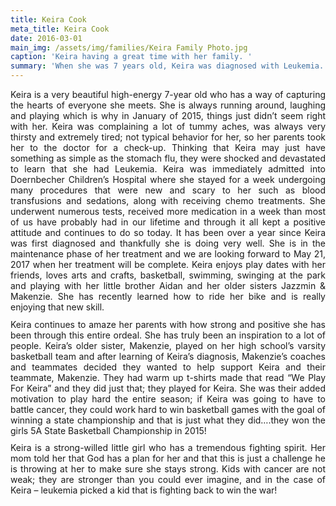 ```yaml
---
title: Keira Cook
meta_title: Keira Cook
date: 2016-03-01
main_img: /assets/img/families/Keira Family Photo.jpg
caption: 'Keira having a great time with her family. '
summary: 'When she was 7 years old, Keira was diagnosed with Leukemia. '
---
```



<p style="margin: 0in 0in 8pt; text-align: justify;">Keira is a very beautiful high-energy
7-year old who has a way of capturing the hearts of everyone she meets.  She is always running around, laughing and
playing which is why in January of 2015, things just didn’t seem right with
her.  Keira was complaining a lot of
tummy aches, was always very thirsty and extremely tired; not typical behavior
for her, so her parents took her to the doctor for a check-up.  Thinking that Keira may just have something
as simple as the stomach flu, they were shocked and devastated to learn that
she had Leukemia.  Keira was immediately
admitted into Doernbecher Children’s Hospital where she stayed for a week undergoing
many procedures that were new and scary to her such as blood transfusions and
sedations, along with receiving chemo treatments.  She underwent numerous tests, received more
medication in a week than most of us have probably had in our lifetime and
through it all kept a positive attitude and continues to do so today.  It has been over a year since Keira was first
diagnosed and thankfully she is doing very well.  She is in the maintenance phase of her
treatment and we are looking forward to May 21, 2017 when her treatment will be
complete.  Keira enjoys play dates with
her friends, loves arts and crafts, basketball, swimming, swinging at the park
and playing with her little brother Aidan and her older sisters Jazzmin &
Makenzie.  She has recently learned how
to ride her bike and is really enjoying that new skill. </p>

<p style="margin: 0in 0in 8pt; text-align: justify;">Keira continues to amaze her
parents with how strong and positive she has been through this entire
ordeal.  She has truly been an
inspiration to a lot of people.  Keira’s
older sister, Makenzie, played on her high school’s varsity basketball team and
after learning of Keira’s diagnosis, Makenzie’s coaches and teammates decided
they wanted to help support Keira and their teammate, Makenzie.  They had warm up t-shirts made that read “We
Play For Keira” and they did just that; they played for Keira.  She was their added motivation to play hard
the entire season; if Keira was going to have to battle cancer, they could work
hard to win basketball games with the goal of winning a state championship and
that is just what they did….they won the girls 5A State Basketball Championship
in 2015! </p>

<p style="margin: 0in 0in 8pt; text-align: justify;">Keira is a strong-willed little
girl who has a tremendous fighting spirit. 
Her mom told her that God has a plan for her and that this is just a
challenge he is throwing at her to make sure she stays strong.  Kids with cancer are not weak; they are
stronger than you could ever imagine, and in the case of Keira – leukemia picked
a kid that is fighting back to win the war!</p>

